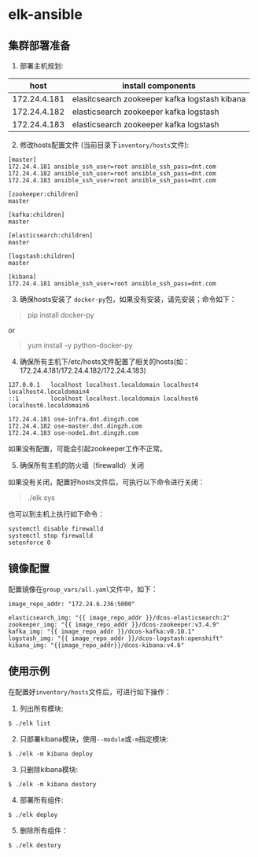 
# elk-ansible

## 集群部署准备

1) 部署主机规划:

| host         | install components                            |
| ------------ | --------------------------------------------- |
| 172.24.4.181 | elasitcsearch zookeeper kafka logstash kibana |
| 172.24.4.182 | elasticsearch zookeeper kafka logstash        |
| 172.24.4.183 | elasticsearch zookeeper kafka logstash        |

2) 修改hosts配置文件 (当前目录下`inventory/hosts`文件):

```
[master]
172.24.4.181 ansible_ssh_user=root ansible_ssh_pass=dnt.com
172.24.4.182 ansible_ssh_user=root ansible_ssh_pass=dnt.com
172.24.4.183 ansible_ssh_user=root ansible_ssh_pass=dnt.com

[zookeeper:children]
master

[kafka:children]
master

[elasticsearch:children]
master

[logstash:children]
master

[kibana]
172.24.4.181 ansible_ssh_user=root ansible_ssh_pass=dnt.com
```

3) 确保hosts安装了 `docker-py`包，如果没有安装，请先安装；命令如下：

> pip install docker-py

or

> yum install -y python-docker-py 

4) 确保所有主机下/etc/hosts文件配置了相关的hosts(如：172.24.4.181/172.24.4.182/172.24.4.183)

```
127.0.0.1   localhost localhost.localdomain localhost4 localhost4.localdomain4
::1         localhost localhost.localdomain localhost6 localhost6.localdomain6

172.24.4.181 ose-infra.dnt.dingzh.com
172.24.4.182 ose-master.dnt.dingzh.com
172.24.4.183 ose-node1.dnt.dingzh.com
```

如果没有配置，可能会引起zookeeper工作不正常。

5) 确保所有主机的防火墙（firewalld）关闭

如果没有关闭，配置好hosts文件后，可执行以下命令进行关闭：

> ./elk sys

也可以到主机上执行如下命令：

```
systemctl disable firewalld
systemctl stop firewalld
setenforce 0
```

## 镜像配置

配置镜像在`group_vars/all.yaml`文件中，如下：

```
image_repo_addr: "172.24.6.236:5000"

elasticsearch_img: "{{ image_repo_addr }}/dcos-elasticsearch:2"
zookeeper_img: "{{ image_repo_addr }}/dcos-zookeeper:v3.4.9"
kafka_img: "{{ image_repo_addr }}/dcos-kafka:v0.10.1"
logstash_img: "{{ image_repo_addr }}/dcos-logstash:openshift"
kibana_img: "{{image_repo_addr}}/dcos-kibana:v4.6"
```

## 使用示例

在配置好`inventory/hosts`文件后，可进行如下操作：

1) 列出所有模块:
```
$ ./elk list
```

2) 只部署kibana模块，使用`--module`或`-m`指定模块:
```
$ ./elk -m kibana deploy
```

3) 只删除kibana模块:
```
$ ./elk -m kibana destory
```

4) 部署所有组件:
```
$ ./elk deploy
```

5) 删除所有组件：
```
$ ./elk destory
```
